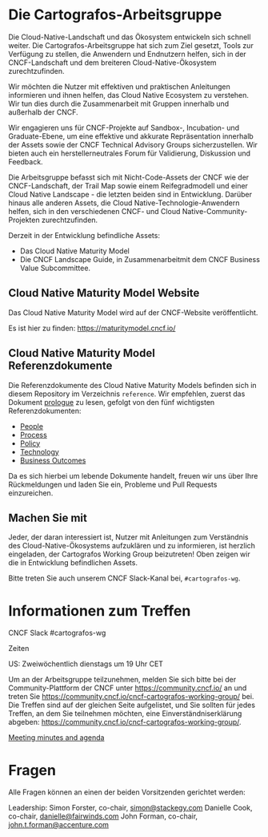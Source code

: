 # Die Cartografos-Arbeitsgruppe

Die Cloud-Native-Landschaft und das Ökosystem entwickeln sich schnell weiter. Die Cartografos-Arbeitsgruppe hat sich zum Ziel gesetzt, Tools zur Verfügung zu stellen, die Anwendern und Endnutzern helfen, sich in der CNCF-Landschaft und dem breiteren Cloud-Native-Ökosystem zurechtzufinden.

Wir möchten die Nutzer mit effektiven und praktischen Anleitungen informieren und ihnen helfen, das Cloud Native Ecosystem zu verstehen. Wir tun dies durch die Zusammenarbeit mit Gruppen innerhalb und außerhalb der CNCF.

Wir engagieren uns für CNCF-Projekte auf Sandbox-, Incubation- und Graduate-Ebene, um eine effektive und akkurate Repräsentation innerhalb der Assets sowie der CNCF Technical Advisory Groups sicherzustellen. Wir bieten auch ein herstellerneutrales Forum für Validierung, Diskussion und Feedback.

Die Arbeitsgruppe befasst sich mit Nicht-Code-Assets der CNCF wie der CNCF-Landschaft, der Trail Map sowie einem Reifegradmodell und einer Cloud Native Landscape - die letzten beiden sind in Entwicklung. Darüber hinaus alle anderen Assets, die Cloud Native-Technologie-Anwendern helfen, sich in den verschiedenen CNCF- und Cloud Native-Community-Projekten zurechtzufinden.

Derzeit in der Entwicklung befindliche Assets:

* Das Cloud Native Maturity Model
* Die CNCF Landscape Guide, in Zusammenarbeitmit dem CNCF Business Value Subcommittee.

## Cloud Native Maturity Model Website

Das Cloud Native Maturity Model wird auf der CNCF-Website veröffentlicht.

Es ist hier zu finden: https://maturitymodel.cncf.io/

## Cloud Native Maturity Model Referenzdokumente

Die Referenzdokumente des Cloud Native Maturity Models befinden sich in diesem Repository im Verzeichnis `reference`. Wir empfehlen, zuerst das Dokument [prologue](./reference/prologue.md) zu lesen, gefolgt von den fünf wichtigsten Referenzdokumenten:

* [People](./reference/people.md)
* [Process](./reference/process.md)  
* [Policy](./reference/policy.md)  
* [Technology](./reference/technology.md)
* [Business Outcomes](./reference/business_outcomes.md)

Da es sich hierbei um lebende Dokumente handelt, freuen wir uns über Ihre Rückmeldungen und laden Sie ein, Probleme und Pull Requests einzureichen.

## Machen Sie mit

Jeder, der daran interessiert ist, Nutzer mit Anleitungen zum Verständnis des Cloud-Native-Ökosystems aufzuklären und zu informieren, ist herzlich eingeladen, der Cartografos Working Group beizutreten! Oben zeigen wir die in Entwicklung befindlichen Assets.  

Bitte treten Sie auch unserem CNCF Slack-Kanal bei, `#cartografos-wg`.

# Informationen zum Treffen

CNCF Slack #cartografos-wg

Zeiten

US: Zweiwöchentlich dienstags um 19 Uhr CET

Um an der Arbeitsgruppe teilzunehmen, melden Sie sich bitte bei der Community-Plattform der CNCF unter https://community.cncf.io/ an und treten Sie https://community.cncf.io/cncf-cartografos-working-group/ bei.
Die Treffen sind auf der gleichen Seite aufgelistet, und Sie sollten für jedes Treffen, an dem Sie teilnehmen möchten, eine Einverständniserklärung abgeben: https://community.cncf.io/cncf-cartografos-working-group/.

[Meeting minutes and agenda](https://docs.google.com/document/d/15aRVtbMT9F472wOv8bBU7Wg893ugXUf-WtP3g9Ob_KY/edit#heading=h.itd3wrdelhab)

# Fragen

Alle Fragen können an einen der beiden Vorsitzenden gerichtet werden:

Leadership:
Simon Forster, co-chair, simon@stackegy.com
Danielle Cook, co-chair, danielle@fairwinds.com
John Forman, co-chair, john.t.forman@accenture.com
